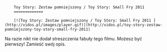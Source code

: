 
        Toy Story: Zestaw pomniejszony / Toy Story: Small Fry 2011 
        =============
        
        [![Toy Story: Zestaw pomniejszony / Toy Story: Small Fry 2011 ](http://vidos.pl/images/player.gif)](http://vidos.pl/toy-story-zestaw-pomniejszony-toy-story-small-fry-2011)
        
        
 Na razie nikt nie dodał streszczenia fabuły tego filmu. Możesz być pierwszy! Zamieść swój opis.
    